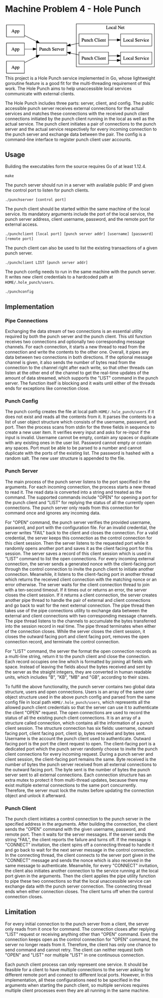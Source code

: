 # Machine Problem 4 - Hole Punch

<img src="./arch.png">
This project is a Hole Punch service implemented in Go, whose lightweight goroutine feature is a good fit for the multi-threading requirement of this work. The Hole Punch aims to help unaccessible local services communicate with external clients.

The Hole Punch includes three parts: server, client, and config. The public accessible punch server receives external connections for the actual services and matches these connections with the received punch client connections initiated by the punch client running in the local as well as the actual service. The punch client initiates a pair of connections to the punch server and the actual service respectively for every incoming connection to the punch server and exchange data between the pair. The config is a command-line interface to register punch client user accounts.

## Usage

Building the executables form the source requires Go of at least 1.12.4.

```
make
```

The punch server should run in a server with available public IP and given the control port to listen for punch clients.

```
./punchserver [control port]
```

The punch client should be started within the same machine of the local service. Its mandatory arguments include the port of the local service, the punch server address, client username, password, and the remote port for external access.

```
./punchclient [local port] [punch server addr] [username] [password] [remote port]
```

The punch client can also be used to list the existing transactions of a given punch server.

```
./punchclient LIST [punch server addr]
```

The punch config needs to run in the same machine with the punch server. It writes new client credentials to a hardcoded path at `HOME/.hole_punch/users`.

```
./punchconfig
```


## Implementation

### Pipe Connections

Exchanging the data stream of two connections is an essential utility required by both the punch server and the punch client. This util function receives two connections and optionally two corresponding message channels. For each connection, it starts a new thread to read from the connection and write the contents to the other one. Overall, it pipes any data between two connections in both directions. If the optional message channel is given, it also sends the number of bytes read from the connection to the channel right after each write, so that other threads can listen at the other end of the channel to get the real-time updates of the amount of data streamed, which supports the "LIST" command in the punch server. The function itself is blocking and it waits until either of the threads ends for exceptions like connection close.

### Punch Config

The punch config creates the file at local path `HOME/.hole_punch/users` if it does not exist and reads all the contents from it. It parses the contents to a list of user object structure which consists of the username, password, and port. Then the process scans from stdin for the three fields in sequence to create a new user item. It verifies every input and asks for re-input if the input is invalid. Username cannot be empty, contain any spaces or duplicate with any existing ones in the user list. Password cannot empty or contain any spaces. Port must be able to be parsed to a number and cannot duplicate with the ports of the existing list. The password is hashed with a random salt. The new user structure is appended to the file.


### Punch Server

The main process of the punch server listens to the port specified in the arguments. For each incoming connection, the process starts a new thread to read it. The read data is converted into a string and treated as the command. The supported commands include "OPEN" for opening a port for the punch client and "LIST" for replying the status of all the currently open connections. The punch server only reads from this connection for command once and ignores any incoming data.

For "OPEN" command, the punch server verifies the provided username, password, and port with the configuration file. For an invalid credential, the server writes "FAIL" back to the client and closes the connection. For a valid credential, the server keeps this connection as the control connection for this client session. Then the server listens to the requested port while it randomly opens another port and saves it as the client facing port for this session. The server saves a record of this client session which is used in "LIST" command to list the open connections. For every incoming external connection, the server sends a generated nonce with the client-facing port through the control connection to invite the punch client to initiate another connection. Meanwhile, it listens to the client-facing port in another thread which returns the received client connection with the matching nonce or an error otherwise. The server waits for the client connection thread to join with a ten-second timeout. If it times out or returns an error, the server closes the client session. If it returns a client connection, the server creates another pipe thread to handle the pair of external and client connections and go back to wait for the next external connection. The pipe thread then takes use of the pipe connections utility to exchange data between the external and client connections with two corresponding message channels. The pipe thread listens to the channels to accumulate the bytes transferred into the session record in real time. The pipe thread terminates when either of the connection closes. While the server closes the client session, it closes the outward facing port and client facing port, removes the open connection record, and terminate the control connection.

For "LIST" command, the server the format the open connection records as a multi-line string, return it to the punch client and close the connection. Each record occupies one line which is formatted by joining all fields with space. Instead of leaving the fields about the bytes received and sent by the server as the straight integers, they are converted in human readable units, which includes "B", "KB", "MB" and "GB", according to their sizes.

To fulfill the above functionality, the punch server contains two global data structure, users and open connections. Users is an array of the same user object structure used in the above punch config and parsed from the same config file in local path `HOME/.hole_punch/users`, which represents all the allowed punch client credentials so that the server can use it to authenticate the client "OPEN" request. The open connections are used to record the status of all the existing punch client connections. It is an array of a structure called connection, which contains all the information of a punch client session. The structure connection has six fields: username, outward facing port, client facing port, client ip, bytes received and bytes sent. Username is the account the punch client used to authenticate. Outward facing port is the port the client request to open. The client-facing port is a dedicated port which the punch server randomly choose to invite the punch client connections for every incoming request. During a punch server and client session, the client-facing port remains the same. Byte received is the number of bytes the punch server received from all external connections to the outward facing port. The byte sent is the number of bytes the punch server sent to all external connections. Each connection structure has an extra mutex to protect it from multi-thread updates, because there may exist multiple external connections to the same port concurrently. Therefore, the server must lock the mutex before updating the connection object and unlock it afterward.

### Punch Client

The punch client initiates a control connection to the punch server in the specified address in the arguments. After building the connection, the client sends the "OPEN" command with the given username, password, and remote port. Then it waits for the server messages. If the server sends the string "FAIL", the client reports the failure and turns off. If the message is "CONNECT" invitation, the client spins off a connecting thread to handle it and go back to wait for the next server message in the control connection. In the connecting thread, the client connects to the server port given in the "CONNECT" message and sends the nonce which is also received in the same message to authenticate. Meanwhile, for every "CONNECT" invitation, the client also initiates another connection to the service running at the local port given in the arguments. Then the client applies the pipe utility function to pipe these two connections so that the local unaccessible service can exchange data with the punch server connection. The connecting thread ends when either connection closes. The client turns off when the control connection closes.

## Limitation

For every initial connection to the punch server from a client, the server only reads from it once for command. The connection closes after replying "LIST" request or receiving anything other than "OPEN" command. Even the connection keeps open as the control connection for "OPEN" command, the server no longer reads from it. Therefore, the client has only one chance to send command and cannot retry. The client can neither request both "OPEN" and "LIST" nor multiple "LIST" in one continuous connection.

Each punch client process can only represent one service. It should be feasible for a client to have multiple connections to the server asking for different remote port and connect to different local ports. However, in this implementation, all these configurations need to be specified in the arguments when starting the punch client, so multiple services requires multiple client processes even they are all running in the same machine.
